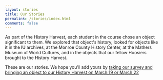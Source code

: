```yaml
---
layout: stories
title: Our Stories
permalink: /stories/index.html
comments: false
---
```


As part of the History Harvest, each student in the course chose an object significant to them. We explored that object's history, looked for objects like it in the IU archives, at the Monroe County History Center, at the Mathers Museum of World Cultures, and in the objects that our fellow Hoosiers brought to the History Harvest.

These are our stories. We hope you'll add yours by [taking our survey and bringing an object to our History Harvest on March 19 or March 22](https://docs.google.com/forms/d/e/1FAIpQLScnAh6QqC09MJleFKIM7MMxayxLX2HFWQAoQvzNXnpdD8vU4w/viewform?usp=sf_link)
